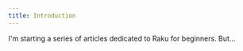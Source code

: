 ```yaml
---
title: Introduction
---
```


I'm starting a series of articles dedicated to Raku for beginners. But...
<!--more-->


